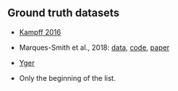 ## Ground truth datasets

- [Kampff 2016](http://www.kampff-lab.org/validating-electrodes/)

- Marques-Smith et al., 2018: [data](http://bit.ly/paired_recs), [code](http://bit.ly/paired_git), [paper](http://dx.doi.org/10.1101/370080)

- [Yger](http://www.yger.net/software/ground-truth-recordings/)

- Only the beginning of the list.
